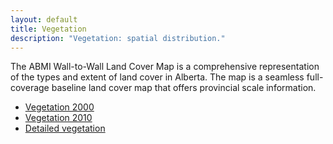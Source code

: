 ```yaml
---
layout: default
title: Vegetation
description: "Vegetation: spatial distribution."
---
```


The ABMI Wall-to-Wall Land Cover Map is a comprehensive representation of the types and extent of land cover in Alberta. The map is a seamless full-coverage baseline land cover map that offers provincial scale information.

<div class="row">
<div class="col-6 col-sm-6 col-lg-6">
<ul class="list-group">
  <li class="list-group-item">
    <a href="{{ site.baseurl }}/pages/geospatial/vegetation-2000.html">Vegetation 2000</a>
  </li>
  <li class="list-group-item">
    <a href="{{ site.baseurl }}/pages/geospatial/vegetation-2010.html">Vegetation 2010</a>
  </li>
  <li class="list-group-item">
    <a href="{{ site.baseurl }}/pages/geospatial/vegetation-detailed.html">Detailed vegetation</a>
  </li>
</ul>
</div>
</div>
